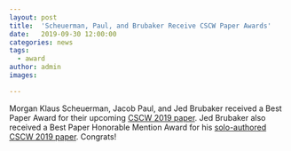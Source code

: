 ```yaml
---
layout: post
title:  'Scheuerman, Paul, and Brubaker Receive CSCW Paper Awards'
date:   2019-09-30 12:00:00
categories: news
tags:
  - award
author: admin
images:

---
```

Morgan Klaus Scheuerman, Jacob Paul, and Jed Brubaker received a Best Paper Award for their upcoming [CSCW 2019 paper](https://cmci.colorado.edu/idlab/assets/bibliography/pdf/Scheuerman2019-cscw-gender.pdf). Jed Brubaker also received a Best Paper Honorable Mention Award for his [solo-authored CSCW 2019 paper](https://cmci.colorado.edu/idlab/assets/bibliography/pdf/Brubaker2019-cscw-orienting.pdf). Congrats!
